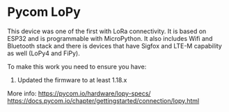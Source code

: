 # Pycom LoPy

This device was one of the first with LoRa connectivity. It is based on ESP32 and is programmable with MicroPython. It also includes Wifi and Bluetooth stack and there is devices that have Sigfox and LTE-M capability as well (LoPy4 and FiPy).


To make this work you need to ensure you have:
1) Updated the firmware to at least 1.18.x

More info: 
https://pycom.io/hardware/lopy-specs/
https://docs.pycom.io/chapter/gettingstarted/connection/lopy.html

